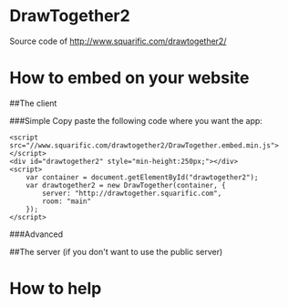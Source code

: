 DrawTogether2
=============

Source code of http://www.squarific.com/drawtogether2/

How to embed on your website
============================

##The client

###Simple
Copy paste the following code where you want the app:

    <script src="//www.squarific.com/drawtogether2/DrawTogether.embed.min.js"></script>
    <div id="drawtogether2" style="min-height:250px;"></div>
    <script>
    	var container = document.getElementById("drawtogether2");
        var drawtogether2 = new DrawTogether(container, {
        	server: "http://drawtogether.squarific.com",
        	room: "main"
        });
    </script>

###Advanced

##The server (if you don't want to use the public server)

How to help
===========
